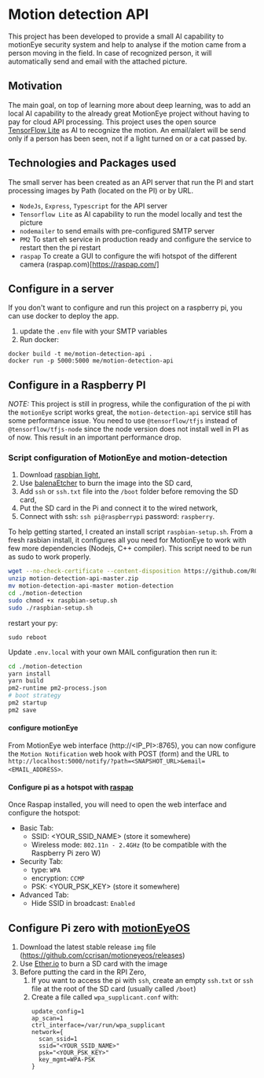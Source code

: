 # Motion detection API

This project has been developed to provide a small AI capability to motionEye security system and help to analyse if the motion came from a person moving in the field.
In case of recognized person, it will automatically send and email with the attached picture.


## Motivation

The main goal, on top of learning more about deep learning, was to add an local AI capability to the already great MotionEye project without having to pay for cloud API processing. This project uses the open source [TensorFlow Lite](https://www.tensorflow.org/lite) as AI to recognize the motion. An email/alert will be send only if a person has been seen, not if a light turned on or a cat passed by.

## Technologies and Packages used

The small server has been created as an API server that run the PI and start processing images by Path (located on the PI) or by URL.

- `NodeJs`, `Express`, `Typescript` for the API server
- `Tensorflow Lite` as AI capability to run the model locally and test the picture
- `nodemailer` to send emails with pre-configured SMTP server
- `PM2` To start eh service in production ready and configure the service to restart then the pi restart
- `raspap` To create a GUI to configure the wifi hotspot of the different camera (raspap.com)[https://raspap.com/]

## Configure in a server

If you don't want to configure and run this project on a raspberry pi, you can use docker to deploy the app.

1. update the `.env` file with your SMTP variables
2. Run docker:
  ```
  docker build -t me/motion-detection-api .
  docker run -p 5000:5000 me/motion-detection-api
  ```

## Configure in a Raspberry PI

*NOTE:* This project is still in progress, while the configuration of the pi with the `motionEye` script works great, the `motion-detection-api` service still has some performance issue. You need to use `@tensorflow/tfjs` instead of `@tensorflow/tfjs-node` since the node version does not install well in PI as of now. This result in an important performance drop.


### Script configuration of MotionEye and motion-detection

1. Download [raspbian light](https://www.raspberrypi.org/downloads/raspbian/),
2. Use [balenaEtcher](https://www.balena.io/etcher/) to burn the image into the SD card,
3. Add `ssh` or `ssh.txt` file into the `/boot` folder before removing the SD card,
4. Put the SD card in the Pi and connect it to the wired network,
5. Connect with ssh: `ssh pi@raspberrypi` password: `raspberry`.

To help getting started, I created an install script `raspbian-setup.sh`. From a fresh rasbian install, it configures all you need for MotionEye to work with few more dependencies (Nodejs, C++ compiler). This script need to be run as sudo to work properly.

```sh
wget --no-check-certificate --content-disposition https://github.com/R0muald/motioneye-detection/archive/master.zip
unzip motion-detection-api-master.zip
mv motion-detection-api-master motion-detection
cd ./motion-detection
sudo chmod +x raspbian-setup.sh
sudo ./raspbian-setup.sh
```

restart your py:
```
sudo reboot
```

Update `.env.local` with your own MAIL configuration then run it:

```sh
cd ./motion-detection
yarn install
yarn build
pm2-runtime pm2-process.json
# boot strategy
pm2 startup
pm2 save
```


#### configure motionEye

From MotionEye web interface (http://<IP_PI>:8765), you can now configure the `Motion Notification` web hook with POST (form) and the URL to `http://localhost:5000/notify/?path=<SNAPSHOT_URL>&email=<EMAIL_ADDRESS>`.

#### Configure pi as a hotspot with [raspap](https://github.com/billz/raspap-webgui)


Once Raspap installed, you will need to open the web interface and configure the hotspot:
- Basic Tab:
  - SSID: <YOUR_SSID_NAME> (store it somewhere)
  - Wireless mode: `802.11n - 2.4GHz` (to be compatible with the Raspberry Pi zero W)
- Security Tab:
  - type: `WPA`
  - encryption: `CCMP`
  - PSK: <YOUR_PSK_KEY> (store it somewhere)
- Advanced Tab:
  - Hide SSID in broadcast: `Enabled`

## Configure Pi zero with [motionEyeOS](https://github.com/ccrisan/motioneyeos/wiki)

1. Download the latest stable release `img` file (https://github.com/ccrisan/motioneyeos/releases)
2. Use [Ether.io](https://www.balena.io/etcher/) to burn a SD  card with the image
3. Before putting the card in the RPI Zero,
    1. If you want to access the pi with `ssh`, create an empty `ssh.txt` or `ssh` file at the root of the SD card (usually called `/boot`)
    2. Create a file called `wpa_supplicant.conf` with:
        ```
        update_config=1
        ap_scan=1
        ctrl_interface=/var/run/wpa_supplicant
        network={
          scan_ssid=1
          ssid="<YOUR_SSID_NAME>"
          psk="<YOUR_PSK_KEY>"
          key_mgmt=WPA-PSK
        }
        ```



